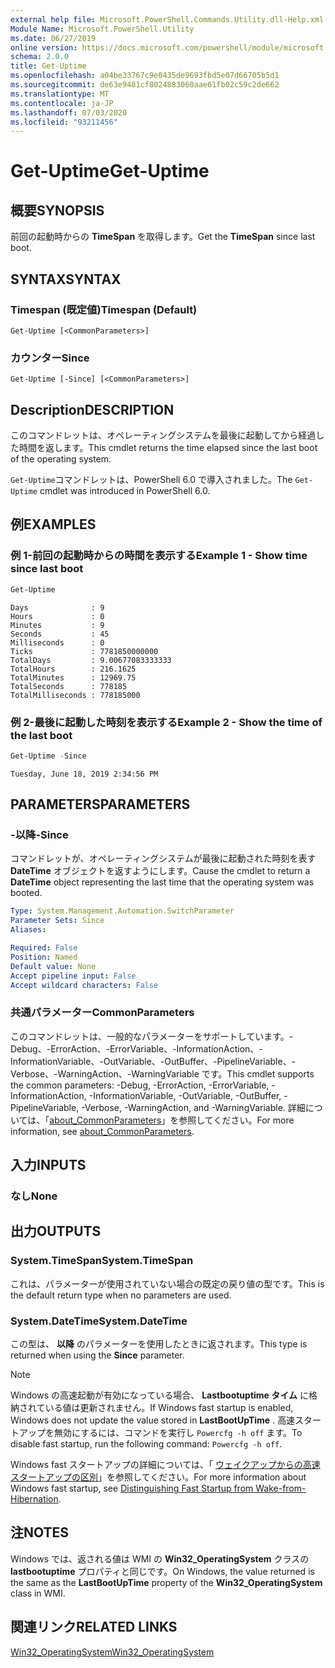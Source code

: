 ```yaml
---
external help file: Microsoft.PowerShell.Commands.Utility.dll-Help.xml
Module Name: Microsoft.PowerShell.Utility
ms.date: 06/27/2019
online version: https://docs.microsoft.com/powershell/module/microsoft.powershell.utility/get-uptime?view=powershell-7&WT.mc_id=ps-gethelp
schema: 2.0.0
title: Get-Uptime
ms.openlocfilehash: a04be33767c9e0435de9693fbd5e07d66705b5d1
ms.sourcegitcommit: de63e9481cf8024883060aae61fb02c59c2de662
ms.translationtype: MT
ms.contentlocale: ja-JP
ms.lasthandoff: 07/03/2020
ms.locfileid: "93211456"
---
```

# <span data-ttu-id="18e56-102">Get-Uptime</span><span class="sxs-lookup"><span data-stu-id="18e56-102">Get-Uptime</span></span>

## <span data-ttu-id="18e56-103">概要</span><span class="sxs-lookup"><span data-stu-id="18e56-103">SYNOPSIS</span></span>
<span data-ttu-id="18e56-104">前回の起動時からの **TimeSpan** を取得します。</span><span class="sxs-lookup"><span data-stu-id="18e56-104">Get the **TimeSpan** since last boot.</span></span>

## <span data-ttu-id="18e56-105">SYNTAX</span><span class="sxs-lookup"><span data-stu-id="18e56-105">SYNTAX</span></span>

### <span data-ttu-id="18e56-106">Timespan (既定値)</span><span class="sxs-lookup"><span data-stu-id="18e56-106">Timespan (Default)</span></span>

```
Get-Uptime [<CommonParameters>]
```

### <span data-ttu-id="18e56-107">カウンター</span><span class="sxs-lookup"><span data-stu-id="18e56-107">Since</span></span>

```
Get-Uptime [-Since] [<CommonParameters>]
```

## <span data-ttu-id="18e56-108">Description</span><span class="sxs-lookup"><span data-stu-id="18e56-108">DESCRIPTION</span></span>

<span data-ttu-id="18e56-109">このコマンドレットは、オペレーティングシステムを最後に起動してから経過した時間を返します。</span><span class="sxs-lookup"><span data-stu-id="18e56-109">This cmdlet returns the time elapsed since the last boot of the operating system.</span></span>

<span data-ttu-id="18e56-110">`Get-Uptime`コマンドレットは、PowerShell 6.0 で導入されました。</span><span class="sxs-lookup"><span data-stu-id="18e56-110">The `Get-Uptime` cmdlet was introduced in PowerShell 6.0.</span></span>

## <span data-ttu-id="18e56-111">例</span><span class="sxs-lookup"><span data-stu-id="18e56-111">EXAMPLES</span></span>

### <span data-ttu-id="18e56-112">例 1-前回の起動時からの時間を表示する</span><span class="sxs-lookup"><span data-stu-id="18e56-112">Example 1 - Show time since last boot</span></span>

```powershell
Get-Uptime
```

```Output
Days              : 9
Hours             : 0
Minutes           : 9
Seconds           : 45
Milliseconds      : 0
Ticks             : 7781850000000
TotalDays         : 9.00677083333333
TotalHours        : 216.1625
TotalMinutes      : 12969.75
TotalSeconds      : 778185
TotalMilliseconds : 778185000
```

### <span data-ttu-id="18e56-113">例 2-最後に起動した時刻を表示する</span><span class="sxs-lookup"><span data-stu-id="18e56-113">Example 2 - Show the time of the last boot</span></span>

```powershell
Get-Uptime -Since
```

```Output
Tuesday, June 18, 2019 2:34:56 PM
```

## <span data-ttu-id="18e56-114">PARAMETERS</span><span class="sxs-lookup"><span data-stu-id="18e56-114">PARAMETERS</span></span>

### <span data-ttu-id="18e56-115">-以降</span><span class="sxs-lookup"><span data-stu-id="18e56-115">-Since</span></span>

<span data-ttu-id="18e56-116">コマンドレットが、オペレーティングシステムが最後に起動された時刻を表す **DateTime** オブジェクトを返すようにします。</span><span class="sxs-lookup"><span data-stu-id="18e56-116">Cause the cmdlet to return a **DateTime** object representing the last time that the operating system was booted.</span></span>

```yaml
Type: System.Management.Automation.SwitchParameter
Parameter Sets: Since
Aliases:

Required: False
Position: Named
Default value: None
Accept pipeline input: False
Accept wildcard characters: False
```

### <span data-ttu-id="18e56-117">共通パラメーター</span><span class="sxs-lookup"><span data-stu-id="18e56-117">CommonParameters</span></span>

<span data-ttu-id="18e56-118">このコマンドレットは、一般的なパラメーターをサポートしています。-Debug、-ErrorAction、-ErrorVariable、-InformationAction、-InformationVariable、-OutVariable、-OutBuffer、-PipelineVariable、-Verbose、-WarningAction、-WarningVariable です。</span><span class="sxs-lookup"><span data-stu-id="18e56-118">This cmdlet supports the common parameters: -Debug, -ErrorAction, -ErrorVariable, -InformationAction, -InformationVariable, -OutVariable, -OutBuffer, -PipelineVariable, -Verbose, -WarningAction, and -WarningVariable.</span></span> <span data-ttu-id="18e56-119">詳細については、「[about_CommonParameters](https://go.microsoft.com/fwlink/?LinkID=113216)」を参照してください。</span><span class="sxs-lookup"><span data-stu-id="18e56-119">For more information, see [about_CommonParameters](https://go.microsoft.com/fwlink/?LinkID=113216).</span></span>

## <span data-ttu-id="18e56-120">入力</span><span class="sxs-lookup"><span data-stu-id="18e56-120">INPUTS</span></span>

### <span data-ttu-id="18e56-121">なし</span><span class="sxs-lookup"><span data-stu-id="18e56-121">None</span></span>

## <span data-ttu-id="18e56-122">出力</span><span class="sxs-lookup"><span data-stu-id="18e56-122">OUTPUTS</span></span>

### <span data-ttu-id="18e56-123">System.TimeSpan</span><span class="sxs-lookup"><span data-stu-id="18e56-123">System.TimeSpan</span></span>

<span data-ttu-id="18e56-124">これは、パラメーターが使用されていない場合の既定の戻り値の型です。</span><span class="sxs-lookup"><span data-stu-id="18e56-124">This is the default return type when no parameters are used.</span></span>

### <span data-ttu-id="18e56-125">System.DateTime</span><span class="sxs-lookup"><span data-stu-id="18e56-125">System.DateTime</span></span>

<span data-ttu-id="18e56-126">この型は、 **以降** のパラメーターを使用したときに返されます。</span><span class="sxs-lookup"><span data-stu-id="18e56-126">This type is returned when using the **Since** parameter.</span></span>

> [!NOTE]
> <span data-ttu-id="18e56-127">Windows の高速起動が有効になっている場合、 **Lastbootuptime タイム** に格納されている値は更新されません。</span><span class="sxs-lookup"><span data-stu-id="18e56-127">If Windows fast startup is enabled, Windows does not update the value stored in **LastBootUpTime** .</span></span> <span data-ttu-id="18e56-128">高速スタートアップを無効にするには、コマンドを実行し `Powercfg -h off` ます。</span><span class="sxs-lookup"><span data-stu-id="18e56-128">To disable fast startup, run the following command: `Powercfg -h off`.</span></span>
>
> <span data-ttu-id="18e56-129">Windows fast スタートアップの詳細については、「 [ウェイクアップからの高速スタートアップの区別](/windows-hardware/drivers/kernel/distinguishing-fast-startup-from-wake-from-hibernation)」を参照してください。</span><span class="sxs-lookup"><span data-stu-id="18e56-129">For more information about Windows fast startup, see [Distinguishing Fast Startup from Wake-from-Hibernation](/windows-hardware/drivers/kernel/distinguishing-fast-startup-from-wake-from-hibernation).</span></span>

## <span data-ttu-id="18e56-130">注</span><span class="sxs-lookup"><span data-stu-id="18e56-130">NOTES</span></span>

<span data-ttu-id="18e56-131">Windows では、返される値は WMI の **Win32_OperatingSystem** クラスの **lastbootuptime** プロパティと同じです。</span><span class="sxs-lookup"><span data-stu-id="18e56-131">On Windows, the value returned is the same as the **LastBootUpTime** property of the **Win32_OperatingSystem** class in WMI.</span></span>

## <span data-ttu-id="18e56-132">関連リンク</span><span class="sxs-lookup"><span data-stu-id="18e56-132">RELATED LINKS</span></span>

[<span data-ttu-id="18e56-133">Win32_OperatingSystem</span><span class="sxs-lookup"><span data-stu-id="18e56-133">Win32_OperatingSystem</span></span>](/windows/win32/cimwin32prov/win32-operatingsystem#properties)
